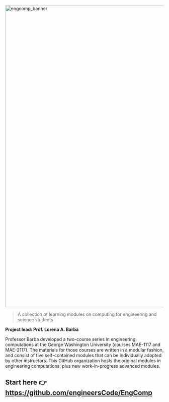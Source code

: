 
<img width="958" alt="engcomp_banner" src="https://github.com/engineersCode/.github/assets/4800109/4cab826b-3839-42f8-957b-00c219b5fe9e">

> A collection of learning modules on computing for engineering and science students

**Project lead: Prof. Lorena A. Barba**

Professor Barba developed a two-course series in engineering computations at the George Washington University (courses MAE-1117 and MAE-2117).
The materials for those courses are written in a modular fashion, and consist of five self-contained modules that can be individually adopted by other instructors.
This GitHub organization hosts the original modules in engineering computations, plus new work-in-progress advanced modules.

## Start here 👉 https://github.com/engineersCode/EngComp

